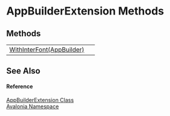 # AppBuilderExtension Methods




## Methods
<table>
<tr>
<td><a href="M_Avalonia_AppBuilderExtension_WithInterFont">WithInterFont(AppBuilder)</a></td>
<td> </td>
</tr>
</table>

## See Also


#### Reference
<a href="T_Avalonia_AppBuilderExtension">AppBuilderExtension Class</a>  
<a href="N_Avalonia">Avalonia Namespace</a>  

